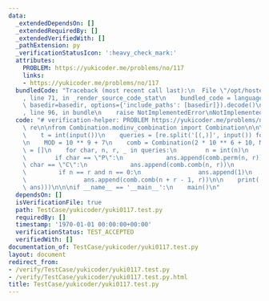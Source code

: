 ```yaml
---
data:
  _extendedDependsOn: []
  _extendedRequiredBy: []
  _extendedVerifiedWith: []
  _pathExtension: py
  _verificationStatusIcon: ':heavy_check_mark:'
  attributes:
    PROBLEM: https://yukicoder.me/problems/no/117
    links:
    - https://yukicoder.me/problems/no/117
  bundledCode: "Traceback (most recent call last):\n  File \"/opt/hostedtoolcache/Python/3.9.1/x64/lib/python3.9/site-packages/onlinejudge_verify/documentation/build.py\"\
    , line 71, in _render_source_code_stat\n    bundled_code = language.bundle(stat.path,\
    \ basedir=basedir, options={'include_paths': [basedir]}).decode()\n  File \"/opt/hostedtoolcache/Python/3.9.1/x64/lib/python3.9/site-packages/onlinejudge_verify/languages/python.py\"\
    , line 96, in bundle\n    raise NotImplementedError\nNotImplementedError\n"
  code: "# verification-helper: PROBLEM https://yukicoder.me/problems/no/117\nimport\
    \ re\n\nfrom Combination.modinv_combination import Combination\n\n\ndef main():\n\
    \    t = int(input())\n    queries = [re.split('[(,)]', input()) for i in range(t)]\n\
    \n    MOD = 10 ** 9 + 7\n    comb = Combination(2 * 10 ** 6 + 10, MOD)\n    ans\
    \ = []\n    for char, n, r, _ in queries:\n        n = int(n)\n        r = int(r)\n\
    \        if char == \"P\":\n            ans.append(comb.perm(n, r))\n        elif\
    \ char == \"C\":\n            ans.append(comb.comb(n, r))\n        else:\n   \
    \         if n == r and n == 0:\n                ans.append(1)\n            else:\n\
    \                ans.append(comb.comb(n + r - 1, r))\n\n    print('\\n'.join(map(str,\
    \ ans)))\n\n\nif __name__ == '__main__':\n    main()\n"
  dependsOn: []
  isVerificationFile: true
  path: TestCase/yukicoder/yuki0117.test.py
  requiredBy: []
  timestamp: '1970-01-01 00:00:00+00:00'
  verificationStatus: TEST_ACCEPTED
  verifiedWith: []
documentation_of: TestCase/yukicoder/yuki0117.test.py
layout: document
redirect_from:
- /verify/TestCase/yukicoder/yuki0117.test.py
- /verify/TestCase/yukicoder/yuki0117.test.py.html
title: TestCase/yukicoder/yuki0117.test.py
---
```

